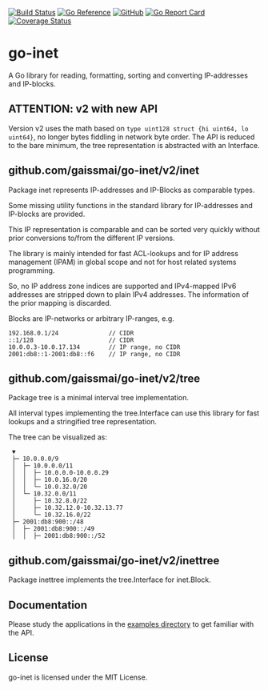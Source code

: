 [![Build Status](https://img.shields.io/travis/gaissmai/go-inet.svg)](https://travis-ci.org/gaissmai/go-inet)
[![Go Reference](https://pkg.go.dev/badge/github.com/gaissmai/go-inet.svg)](https://pkg.go.dev/github.com/gaissmai/go-inet/v2)
[![GitHub](https://img.shields.io/github/license/gaissmai/go-inet)](https://github.com/gaissmai/go-inet/blob/master/LICENSE)
[![Go Report Card](https://goreportcard.com/badge/github.com/gaissmai/go-inet)](https://goreportcard.com/report/github.com/gaissmai/go-inet/v2)
[![Coverage Status](https://coveralls.io/repos/github/gaissmai/go-inet/badge.svg)](https://coveralls.io/github/gaissmai/go-inet/)

# go-inet

A Go library for reading, formatting, sorting and converting IP-addresses and IP-blocks.

## ATTENTION: v2 with new API

Version v2 uses the math based on `type uint128 struct {hi uint64, lo uint64}`, no longer bytes fiddling in network byte order.
The API is reduced to the bare minimum, the tree representation is abstracted with an Interface.

## github.com/gaissmai/go-inet/v2/inet

Package inet represents IP-addresses and IP-Blocks as comparable types.

Some missing utility functions in the standard library for IP-addresses and IP-blocks are provided.

This IP representation is comparable and can be sorted very quickly without prior conversions to/from the different IP versions.

The library is mainly intended for fast ACL-lookups and for IP address management (IPAM) in global scope
and not for host related systems programming.

So, no IP address zone indices are supported and IPv4-mapped IPv6 addresses are stripped down to plain IPv4 addresses.
The information of the prior mapping is discarded.

Blocks are IP-networks or arbitrary IP-ranges, e.g.

    192.168.0.1/24              // CIDR
    ::1/128                     // CIDR
    10.0.0.3-10.0.17.134        // IP range, no CIDR
    2001:db8::1-2001:db8::f6    // IP range, no CIDR

## github.com/gaissmai/go-inet/v2/tree

Package tree is a minimal interval tree implementation.

All interval types implementing the tree.Interface can use this library for fast lookups
and a stringified tree representation.

The tree can be visualized as:

```
 ▼
 ├─ 10.0.0.0/9
 │  ├─ 10.0.0.0/11
 │  │  ├─ 10.0.0.0-10.0.0.29
 │  │  ├─ 10.0.16.0/20
 │  │  └─ 10.0.32.0/20
 │  └─ 10.32.0.0/11
 │     ├─ 10.32.8.0/22
 │     ├─ 10.32.12.0-10.32.13.77
 │     └─ 10.32.16.0/22
 ├─ 2001:db8:900::/48
 │  ├─ 2001:db8:900::/49
 │  │  ├─ 2001:db8:900::/52
```

## github.com/gaissmai/go-inet/v2/inettree

Package inettree implements the tree.Interface for inet.Block.

## Documentation

Please study the applications in the [examples directory](https://github.com/gaissmai/go-inet/tree/master/examples)
to get familiar with the API.

## License

go-inet is licensed under the MIT License.

